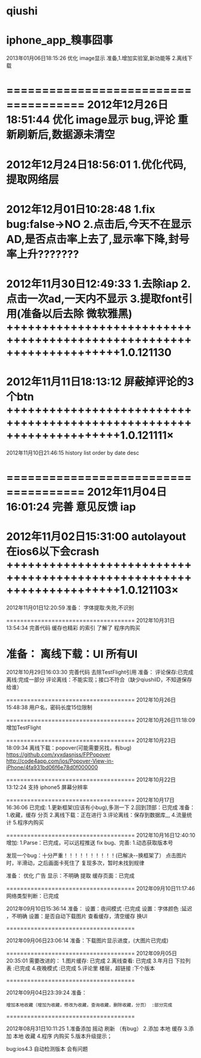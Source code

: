 qiushi
======

iphone_app_糗事囧事
=====================================
2013年01月06日18:15:26
优化 image显示
    准备,1.增加实验室,新功能等
        2.离线下载

=====================================
2012年12月26日18:51:44
优化 image显示
bug,评论 重新刷新后,数据源未清空
=====================================
2012年12月24日18:56:01
1.优化代码,提取网络层
=====================================
2012年12月01日10:28:48
1.fix bug:false->NO
2.点击后,今天不在显示AD,是否点击率上去了,显示率下降,封号率上升???????
=====================================
2012年11月30日12:49:33
1.去除iap
2.点击一次ad,一天内不显示
3.提取font引用(准备以后去除 微软雅黑)
++++++++++++++++++++++++++++++++++++++++++++++++++++++++++++++++++++1.0.121130
=====================================
2012年11月11日18:13:12
屏蔽掉评论的3个btn
++++++++++++++++++++++++++++++++++++++++++++++++++++++++++++++++++++1.0.121111×
=====================================
2012年11月10日21:46:15
history list order by date desc

=====================================
2012年11月04日16:01:24
完善 意见反馈
    iap
=====================================
2012年11月02日15:31:00
autolayout 在ios6以下会crash
++++++++++++++++++++++++++++++++++++++++++++++++++++++++++++++++++++1.0.121103×
=====================================
2012年11月01日12:20:59
准备：
    字体提取:失败,不识别
    
=====================================
2012年10月31日13:54:34
完善代码
    缓存也精彩 的索引
    了解了 程序内购买
    
准备：
    离线下载：UI
    所有UI
=====================================
2012年10月29日16:03:30
完善代码
去除TestFlight引用
准备：
    评论保存:已完成
    离线:完成一部分
    评论离线：不能实现；接口不符合（缺少qiushiID，不知道保存给谁）

=====================================
2012年10月26日15:48:38
用户名，密码长度15位限制

=====================================
2012年10月26日11:18:09
增加TestFlight

=====================================
2012年10月23日18:09:34
离线下载：popover(可能需要另找，有bug)
https://github.com/xyxdasnjss/FPPopover
http://code4app.com/ios/Popover-View-in-iPhone/4fa931bd06f6e78d0f000000

=====================================
2012年10月22日13:12:24
支持 iphone5 屏幕分辨率


=====================================
2012年10月17日16:36:06
已完成:
    1.更新框架(应该有小bug),多测一下
    2.回到顶部：已完成
准备：
    1.收藏，缓存 分页
    2.离线下载：正在进行
    3.评论离线：保存到数据库,,,
    4.流量统计
    5.程序内购买
    
    
=====================================
2012年10月16日12:40:10
增加:
    1.Parse：已完成，可以远程推送
fix bug、完善:
    1.动态获取版本号
    
发现一个bug：十分严重！！！！！！！！！！(已解决--换框架了）
    点击图片时，半滑动，之后画面卡死住了
        复现多次，暂时未找到规律
    
准备：
    优化 广告 显示：不明确
    提取 缓存页面：已完成
    


=====================================
2012年09月10日11:17:46
网络类型判断：已完成

2012年09月10日15:36:14
准备：
设置：夜间模式 :已完成
设置：字体颜色 :延迟 ，不明确
设置：是否自动下载图片
查看缓存，清空缓存
换UI


=====================================

2012年09月06日23:06:14
准备：下载图片显示进度，(大图片已完成)


=====================================
2012年09月05日20:35:01
需要改进的：
1.图片缓存: 已完成
2.离线查看: 已完成
3.年月日 下拉列表 :已完成
4.夜晚模式 :已完成
5.评论里 楼层，超链接 :下个版本

=====================================

2012年09月04日23:39:24
准备：
    
    增加本地收藏（增加为收藏，修改为收藏，查询收藏，删除收藏，分页） :部分完成


=====================================

2012年08月31日10:11:25
1.准备添加 摇动 刷新 （有bug）
2.添加 本地 缓存
3.添加 本地 收藏
4.程序 内购买
5.版本升级提示；


bug:ios4.3 自动检测版本 会有问题
